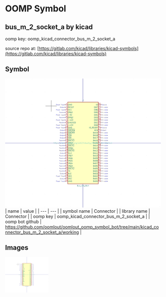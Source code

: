 # OOMP Symbol  
## bus_m_2_socket_a  by kicad  
  
oomp key: oomp_kicad_connector_bus_m_2_socket_a  
  
source repo at: [https://gitlab.com/kicad/libraries/kicad-symbols](https://gitlab.com/kicad/libraries/kicad-symbols)  
## Symbol  
  
[![working.png](working_600.png)](working.png)  
| name | value | 
| --- | --- | 
| symbol name | Connector | 
| library name | Connector | 
| oomp key | oomp_kicad_connector_bus_m_2_socket_a | 
| oomp bot github | https://github.com/oomlout/oomlout_oomp_symbol_bot/tree/main/kicad_connector_bus_m_2_socket_a/working | 
## Images  
  
[![working.png](working_140.png)](working.png)  
